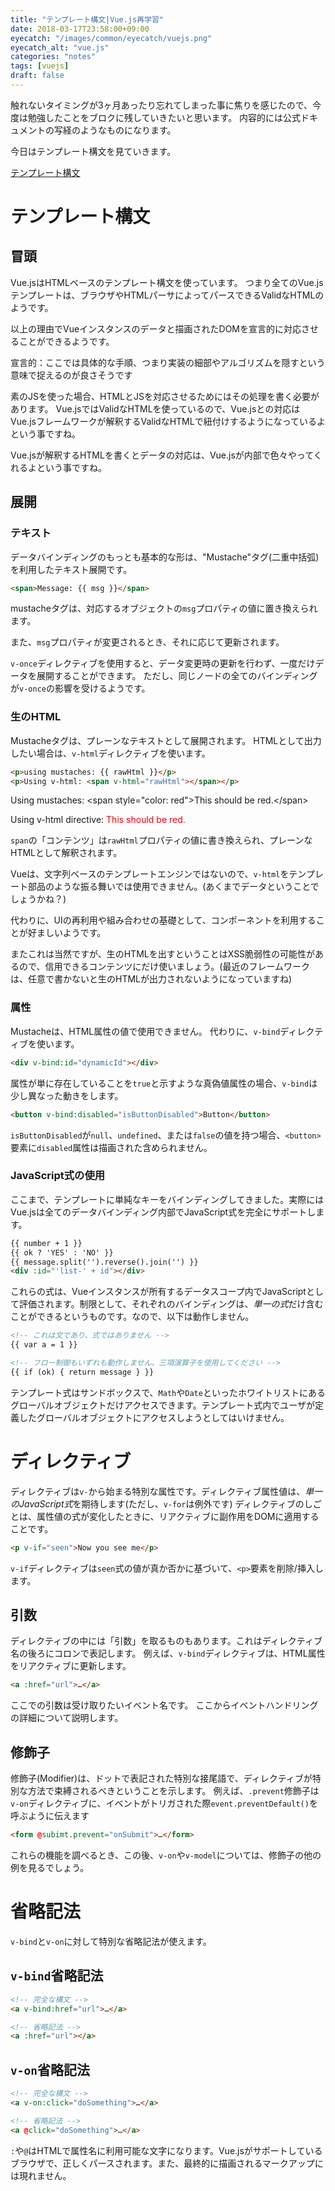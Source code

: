 ```yaml
---
title: "テンプレート構文|Vue.js再学習"
date: 2018-03-17T23:58:00+09:00
eyecatch: "/images/common/eyecatch/vuejs.png"
eyecatch_alt: "vue.js"
categories: "notes"
tags: [vuejs]
draft: false
---
```


触れないタイミングが3ヶ月あったり忘れてしまった事に焦りを感じたので、今度は勉強したことをブロクに残していきたいと思います。
内容的には公式ドキュメントの写経のようなものになります。

今日はテンプレート構文を見ていきます。

[テンプレート構文](https://jp.vuejs.org/v2/guide/syntax.html)

# テンプレート構文
## 冒頭

Vue.jsはHTMLベースのテンプレート構文を使っています。
つまり全てのVue.jsテンプレートは、ブラウザやHTMLパーサによってパースできるValidなHTMLのようです。

以上の理由でVueインスタンスのデータと描画されたDOMを宣言的に対応させることができるようです。

宣言的：ここでは具体的な手順、つまり実装の細部やアルゴリズムを隠すという意味で捉えるのが良さそうです

素のJSを使った場合、HTMLとJSを対応させるためにはその処理を書く必要があります。
Vue.jsではValidなHTMLを使っているので、Vue.jsとの対応はVue.jsフレームワークが解釈するValidなHTMLで紐付けするようになっているよという事ですね。

Vue.jsが解釈するHTMLを書くとデータの対応は、Vue.jsが内部で色々やってくれるよという事ですね。

## 展開

### テキスト

データバインディングのもっとも基本的な形は、"Mustache"タグ(二重中括弧)を利用したテキスト展開です。

```html
<span>Message: {{ msg }}</span>
```

mustacheタグは、対応するオブジェクトの`msg`プロパティの値に置き換えられます。

また、`msg`プロパティが変更されるとき、それに応じて更新されます。

`v-once`ディレクティブを使用すると、データ変更時の更新を行わず、一度だけデータを展開することができます。
ただし、同じノードの全てのバインディングが`v-once`の影響を受けるようです。

### 生のHTML

Mustacheタグは、プレーンなテキストとして展開されます。
HTMLとして出力したい場合は、`v-html`ディレクティブを使います。

```html
<p>using mustaches: {{ rawHtml }}</p>
<p>Using v-html: <span v-html="rawHtml"></span></p>
```

<div class="sc-demo">
  <p>Using mustaches: &lt;span style="color: red"&gt;This should be red.&lt;/span&gt;</p>
  <p>Using v-html directive: <span><span style="color: red">This should be red.</span></span></p>
</div>

`span`の「コンテンツ」は`rawHtml`プロパティの値に書き換えられ、プレーンなHTMLとして解釈されます。

Vueは、文字列ベースのテンプレートエンジンではないので、`v-html`をテンプレート部品のような振る舞いでは使用できません。(あくまでデータということでしょうかね？)

代わりに、UIの再利用や組み合わせの基礎として、コンポーネントを利用することが好ましいようです。

またこれは当然ですが、生のHTMLを出すということはXSS脆弱性の可能性があるので、信用できるコンテンツにだけ使いましょう。(最近のフレームワークは、任意で書かないと生のHTMLが出力されないようになっていますね)

### 属性

Mustacheは、HTML属性の値で使用できません。
代わりに、`v-bind`ディレクティブを使います。

```html
<div v-bind:id="dynamicId"></div>
```

属性が単に存在していることを`true`と示すような真偽値属性の場合、`v-bind`は少し異なった動きをします。

```html
<button v-bind:disabled="isButtonDisabled">Button</button>
```

`isButtonDisabled`が`null`、`undefined`、または`false`の値を持つ場合、`<button>`要素に`disabled`属性は描画された含められません。

### JavaScript式の使用

ここまで、テンプレートに単純なキーをバインディングしてきました。実際にはVue.jsは全てのデータバインディング内部でJavaScript式を完全にサポートします。

```html
{{ number + 1 }}
{{ ok ? 'YES' : 'NO' }}
{{ message.split('').reverse().join('') }}
<div :id="'list-' + id"></div>
```

これらの式は、Vueインスタンスが所有するデータスコープ内でJavaScriptとして評価されます。制限として、それぞれのバインディングは、*単一の式*だけ含むことができるというものです。なので、以下は動作しません。

```html
<!-- これは文であり、式ではありません -->
{{ var a = 1 }}

<!-- フロー制御もいずれも動作しません。三項演算子を使用してください -->
{{ if (ok) { return message } }}
```

テンプレート式はサンドボックスで、`Math`や`Date`といったホワイトリストにあるグローバルオブジェクトだけアクセスできます。テンプレート式内でユーザが定義したグローバルオブジェクトにアクセスしようとしてはいけません。

# ディレクティブ

ディレクティブは`v-`から始まる特別な属性です。ディレクティブ属性値は、*単一のJavaScript式*を期待します(ただし、`v-for`は例外です)
ディレクティブのしごとは、属性値の式が変化したときに、リアクティブに副作用をDOMに適用することです。

```html
<p v-if="seen">Now you see me</p>
```

`v-if`ディレクティブは`seen`式の値が真か否かに基づいて、`<p>`要素を削除/挿入します。

## 引数

ディレクティブの中には「引数」を取るものもあります。これはディレクティブ名の後ろにコロンで表記します。
例えば、`v-bind`ディレクティブは、HTML属性をリアクティブに更新します。

```html
<a :href="url">…</a>
```

ここでの引数は受け取りたいイベント名です。
ここからイベントハンドリングの詳細について説明します。

## 修飾子

修飾子(Modifier)は、ドットで表記された特別な接尾語で、ディレクティブが特別な方法で束縛されるべきということを示します。
例えば、`.prevent`修飾子は`v-on`ディレクティブに、イベントがトリガされた際`event.preventDefault()`を呼ぶように伝えます

```html
<form @subimt.prevent="onSubmit">…</form>
```

これらの機能を調べるとき、この後、`v-on`や`v-model`については、修飾子の他の例を見るでしょう。

# 省略記法

`v-bind`と`v-on`に対して特別な省略記法が使えます。

## `v-bind`省略記法

```html
<!-- 完全な構文 -->
<a v-bind:href="url">…</a>

<!-- 省略記法 -->
<a :href="url"></a>
```

## `v-on`省略記法

```html
<!-- 完全な構文 -->
<a v-on:click="doSomething">…</a>

<!-- 省略記法 -->
<a @click="doSomething">…</a>
```

`:`や`@`はHTMLで属性名に利用可能な文字になります。Vue.jsがサポートしているブラウザで、正しくパースされます。また、最終的に描画されるマークアップには現れません。
